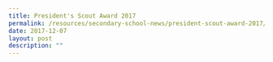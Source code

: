 ```yaml
---
title: President's Scout Award 2017
permalink: /resources/secondary-school-news/president-scout-award-2017/
date: 2017-12-07
layout: post
description: ""
---
```

